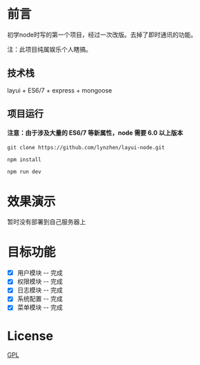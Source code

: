 # 前言

初学node时写的第一个项目，经过一次改版。去掉了即时通讯的功能。

注：此项目纯属娱乐个人瞎搞。


## 技术栈

layui + ES6/7 + express + mongoose


## 项目运行

#### 注意：由于涉及大量的 ES6/7 等新属性，node 需要 6.0 以上版本 

```
git clone https://github.com/lynzhen/layui-node.git

npm install

npm run dev

```

# 效果演示

暂时没有部署到自己服务器上


# 目标功能
- [x] 用户模块 -- 完成
- [x] 权限模块 -- 完成
- [x] 日志模块 -- 完成
- [x] 系统配置 -- 完成
- [x] 菜单模块 -- 完成

# License

[GPL](https://github.com/lynzhen/layui-node/edit/master)
